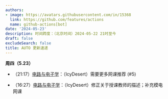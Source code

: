 ```yaml
---
authors:
- image: https://avatars.githubusercontent.com/in/15368
  link: https://github.com/features/actions
  name: github-actions[bot]
date: '2024-05-23'
description: 时间跨度：（北京时间）2024-05-22 21时至今
draft: false
excludeSearch: false
title: AUTO 更新速递
---
```


**周四（5.23）** 

- （21:17）[电路与电子学](https://github.com/HITSZ-OpenAuto/EE1013)：（IcyDesert）需要更多网课推荐 (#5)

- （16:27）[电路与电子学](https://github.com/HITSZ-OpenAuto/EE1013)：（IcyDesert）修正关于授课教师的描述；补充模电网课

